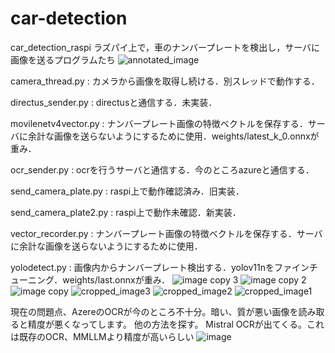 ﻿# car-detection
car_detection_raspi
ラズパイ上で，車のナンバープレートを検出し，サーバに画像を送るプログラムたち
![annotated_image](https://github.com/user-attachments/assets/01aeb924-6061-4b5f-a1e4-e223a44e9e71)

camera_thread.py : カメラから画像を取得し続ける．別スレッドで動作する．

directus_sender.py : directusと通信する．未実装．

movilenetv4vector.py : ナンバープレート画像の特徴ベクトルを保存する．サーバに余計な画像を送らないようにするために使用．weights/latest_k_0.onnxが重み．

ocr_sender.py : ocrを行うサーバと通信する．今のところazureと通信する．

send_camera_plate.py : raspi上で動作確認済み．旧実装．

send_camera_plate2.py : raspi上で動作未確認．新実装．

vector_recorder.py : ナンバープレート画像の特徴ベクトルを保存する．サーバに余計な画像を送らないようにするために使用．

yolodetect.py : 画像内からナンバープレート検出する．yolov11nをファインチューニング．weights/last.onnxが重み．
![image copy 3](https://github.com/user-attachments/assets/02e28b59-2689-47d6-9cf0-c4396440b2ca)
![image copy 2](https://github.com/user-attachments/assets/01435dd0-b3e6-4cf3-9485-d117ce0d8ef3)
![image copy](https://github.com/user-attachments/assets/a2883a5e-edda-412c-a2c0-ff945e342cff)
![cropped_image3](https://github.com/user-attachments/assets/73a05695-8de9-423a-b644-dd407b7cf747)
![cropped_image2](https://github.com/user-attachments/assets/c2739295-d05e-4b29-bbbc-5f7274574d88)
![cropped_image1](https://github.com/user-attachments/assets/a7c03e3e-9fb0-4007-80d9-30febc8c0ea5)

現在の問題点、AzereのOCRが今のところ不十分。暗い、質が悪い画像を読み取ると精度が悪くなってします。 他の方法を探す。 Mistral OCRが出てくる。これは既存のOCR、MMLLMより精度が高いらしい
![image](https://github.com/user-attachments/assets/49e91c81-14f9-4a7e-b9e9-8cfc8f3bee71)
